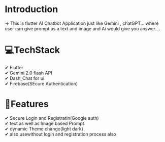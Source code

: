 # Introduction
-> This is flutter AI Chatbot Application just like Gemini , chatGPT... where user can give prompt as a text and image and Ai would give you answer....

# 💻TechStack
✔ Flutter<br>
✔ Gemini 2.0 flash API<br>
✔ Dash_Chat for ui<br>
✔ Firebase(SEcure Authentication)<br>

# 🎯Features
✔ Secure Login and Registratin(Google auth)<br>
✔ text as well as Image based Prompt<br>
✔ dynamic Theme change(light dark)<br>
✔ also usewithout login and registration process also<br>
